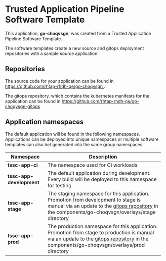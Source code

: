 # Trusted Application Pipeline Software Template

This application, **go-choqvsgn**, was created from a Trusted Application Pipeline Software Template.

The software templates create a new source and gitops deployment repositories with a sample source application. 

## Repositories

The source code for your application can be found in [https://github.com/rhtap-rhdh-qe/go-choqvsgn ](https://github.com/rhtap-rhdh-qe/go-choqvsgn ).
 
The gitops repository, which contains the kubernetes manifests for the application can be found in 
[https://github.com/rhtap-rhdh-qe/go-choqvsgn-gitops ](https://github.com/rhtap-rhdh-qe/go-choqvsgn-gitops ) 

## Application namespaces 

The default application will be found in the following namespaces. Applications can be deployed into unique namespaces or multiple software templates can also bet generated into the same group namespaces.  

|  Namespace   |  Description   |  
| -------- | -------- |
| **tssc-app-ci** | The namespace used for CI workloads |
| **tssc-app-development** | The default application during development. Every build will be deployed to this namespace for testing. |
| **tssc-app-stage** | The staging namespace for this application. Promotion from development to stage is manual via an update to the [gitops repository](https://github.com/rhtap-rhdh-qe/go-choqvsgn-gitops ) in the components/go-choqvsgn/overlays/stage directory |
| **tssc-app-prod** | The production namespace for this application. Promotion from stage to production is manual via an update to the [gitops repository](https://github.com/rhtap-rhdh-qe/go-choqvsgn-gitops ) in the components/go-choqvsgn/overlays/prod directory |